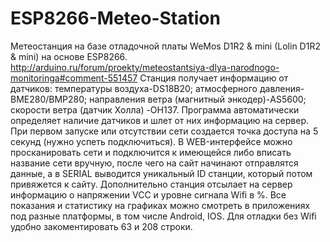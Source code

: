 # ESP8266-Meteo-Station
Метеостанция на базе отладочной платы WeMos D1R2 & mini (Lolin D1R2 & mini) на основе ESP8266.
http://arduino.ru/forum/proekty/meteostantsiya-dlya-narodnogo-monitoringa#comment-551457
Станция получает информацию от датчиков: температуры воздуха-DS18B20; атмосферного давления-BME280/BMP280; направления ветра (магнитный энкодер)-AS5600; скорости ветра (датчик Холла) -OH137.
Программа автоматически определяет наличие датчиков и шлет от них информацию на сервер. При первом запуске или отсутствии сети создается точка доступа на 5 секунд (нужно успеть
подключиться). В WEB-интерфейсе можно просканировать сети и подключится к имеющейся либо вписать название сети вручную, после чего на сайт начинают отправлятся данные, а в SERIAL
выводится уникальный ID станции, который потом привяжется к сайту. Дополнительно станция отсылает на сервер информацию о напряжении VCC и уровне сигнала Wifi в %. Все показания и статистику на графиках можно смотреть в приложениях под разные платформы,
в том числе Android, IOS. Для отладки без Wifi удобно закоментировать 63 и 208 строки.
